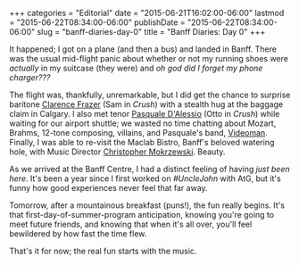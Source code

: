 +++
categories = "Editorial"
date = "2015-06-21T16:02:00-06:00"
lastmod = "2015-06-22T08:34:00-06:00"
publishDate = "2015-06-22T08:34:00-06:00"
slug = "banff-diaries-day-0"
title = "Banff Diaries: Day 0"
+++

It happened; I got on a plane (and then a bus) and landed in Banff. There was the usual mid-flight panic about whether or not my running shoes were *actually* in my suitcase (they were) and *oh god did I forget my phone charger???* 

The flight was, thankfully, unremarkable, but I did get the chance to surprise baritone [Clarence Frazer](/scene/people/clarence-frazer/) (Sam in *Crush*) with a stealth hug at the baggage claim in Calgary. I also met tenor [Pasquale D'Alessio](/scene/people/pasquale-dalessio/) (Otto in *Crush*) while waiting for our airport shuttle; we wasted no time chatting about Mozart, Brahms, 12-tone composing, villains, and Pasquale's band, [Videoman](https://videoman.bandcamp.com/). Finally, I was able to re-visit the Maclab Bistro, Banff's beloved watering hole, with Music Director [Christopher Mokrzewski](/scene/people/christopher-mokrzewski/). Beauty.

As we arrived at the Banff Centre, I had a distinct feeling of having *just been here*. It's been a year since I first worked on *#UncleJohn* with AtG, but it's funny how good experiences never feel that far away. 

Tomorrow, after a mountainous breakfast (puns!), the fun really begins. It's that first-day-of-summer-program anticipation, knowing you're going to meet future friends, and knowing that when it's all over, you'll feel bewildered by how fast the time flew.

That's it for now; the real fun starts with the music.
